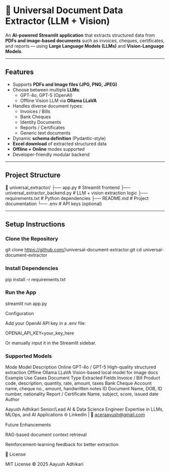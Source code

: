 # 🧠 Universal Document Data Extractor (LLM + Vision)

An **AI-powered Streamlit application** that extracts structured data from **PDFs and image-based documents** such as invoices, cheques, certificates, and reports — using **Large Language Models (LLMs)** and **Vision-Language Models**.

---

## Features

- Supports **PDFs and Image files (JPG, PNG, JPEG)**
- Choose between multiple **LLMs**:
  - GPT-4o, GPT-5 (OpenAI)
  - Offline Vision LLM via **Ollama LLaVA**
- Handles diverse document types:
  - Invoices / Bills  
  - Bank Cheques  
  - Identity Documents  
  - Reports / Certificates  
  - Generic text documents
- Dynamic **schema definition** (Pydantic-style)
- **Excel download** of extracted structured data
- **Offline + Online** modes supported
- Developer-friendly modular backend

---

## Project Structure

📂 universal_extractor/
├── app.py # Streamlit frontend
├── universal_extractor_backend.py # LLM + vision extraction logic
├── requirements.txt # Python dependencies
├── README.md # Project documentation
└── .env # API keys (optional)


---

## Setup Instructions

### Clone the Repository

git clone https://github.com/<your-username>/universal-document-extractor.git
cd universal-document-extractor

### Install Dependencies
pip install -r requirements.txt

### Run the App
streamlit run app.py

Configuration

Add your OpenAI API key in a .env file:

OPENAI_API_KEY=your_key_here


Or manually input it in the Streamlit sidebar.

### Supported Models
Mode	Model	Description
Online	GPT-4o / GPT-5	High-quality structured extraction
Offline	Ollama LLaVA	Vision-based local model for image docs
Example Use Cases
Document Type	Extracted Fields
Invoice / Bill	Product code, description, quantity, rate, amount, taxes
Bank Cheque	Account name, cheque no., amount, handwritten notes
ID Document	Name, DOB, ID number, nationality
Report / Certificate	Name, subject, score, issued date
Author

Aayush Adhikari
Senior/Lead AI & Data Science Engineer
Expertise in LLMs, MLOps, and AI Applications
🌐 LinkedIn
 | 📧 aceraayush@gmail.com

Future Enhancements

RAG-based document context retrieval

Reinforcement-learning feedback for better extraction

🏁 License

MIT License © 2025 Aayush Adhikari